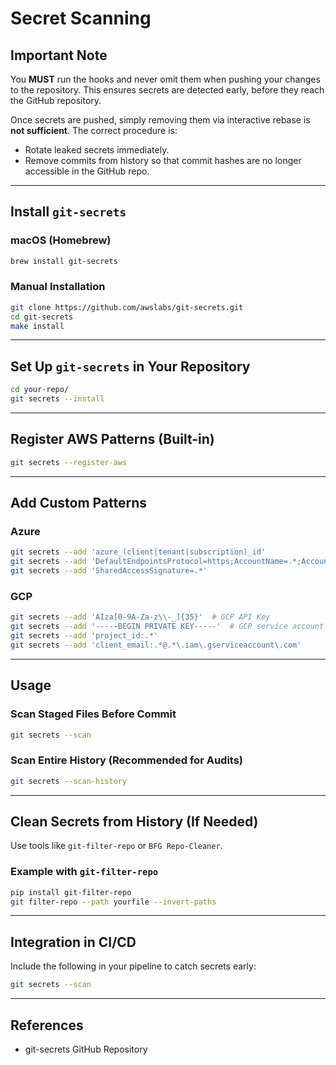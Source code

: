 # Secret Scanning

## Important Note

You **MUST** run the hooks and never omit them when pushing your changes to the repository. This ensures secrets are detected early, before they reach the GitHub repository.

Once secrets are pushed, simply removing them via interactive rebase is **not sufficient**. The correct procedure is:

- Rotate leaked secrets immediately.
- Remove commits from history so that commit hashes are no longer accessible in the GitHub repo.

---

## Install `git-secrets`

### macOS (Homebrew)

```bash
brew install git-secrets
```

### Manual Installation

```bash
git clone https://github.com/awslabs/git-secrets.git
cd git-secrets
make install
```

---

## Set Up `git-secrets` in Your Repository

```bash
cd your-repo/
git secrets --install
```

---

## Register AWS Patterns (Built-in)

```bash
git secrets --register-aws
```

---

## Add Custom Patterns

### Azure

```bash
git secrets --add 'azure_(client|tenant|subscription)_id'
git secrets --add 'DefaultEndpointsProtocol=https;AccountName=.*;AccountKey=.*;EndpointSuffix=core.windows.net'
git secrets --add 'SharedAccessSignature=.*'
```

### GCP

```bash
git secrets --add 'AIza[0-9A-Za-z\\-_]{35}'  # GCP API Key
git secrets --add '-----BEGIN PRIVATE KEY-----'  # GCP service account key
git secrets --add 'project_id:.*'
git secrets --add 'client_email:.*@.*\.iam\.gserviceaccount\.com'
```

---

## Usage

### Scan Staged Files Before Commit

```bash
git secrets --scan
```

### Scan Entire History (Recommended for Audits)

```bash
git secrets --scan-history
```

---

## Clean Secrets from History (If Needed)

Use tools like `git-filter-repo` or `BFG Repo-Cleaner`.

### Example with `git-filter-repo`

```bash
pip install git-filter-repo
git filter-repo --path yourfile --invert-paths
```

---

## Integration in CI/CD

Include the following in your pipeline to catch secrets early:

```bash
git secrets --scan
```

---

## References

- git-secrets GitHub Repository
